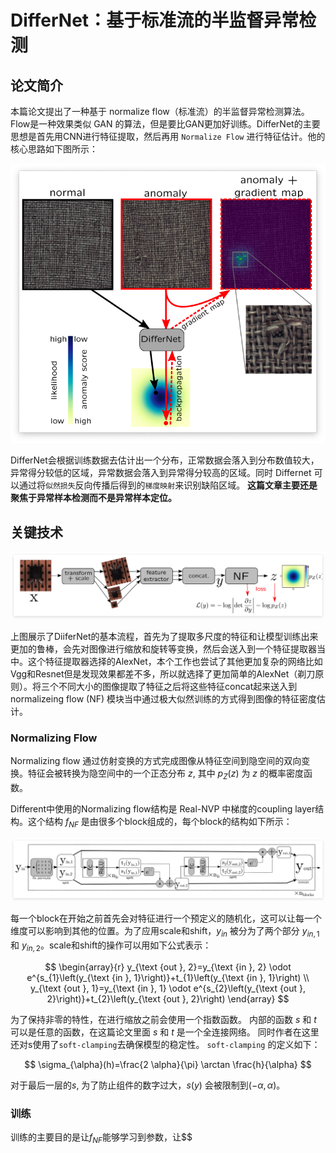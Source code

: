 # DifferNet：基于标准流的半监督异常检测

## 论文简介


本篇论文提出了一种基于 normalize flow（标准流）的半监督异常检测算法。 Flow是一种效果类似 GAN 的算法，但是要比GAN更加好训练。DifferNet的主要思想是首先用CNN进行特征提取，然后再用 `Normalize Flow` 进行特征估计。他的核心思路如下图所示：

![图 2](images/2b386eaa28bd15187a9691b282c65ecd8db022d6e2659803cbb2df20ece306c2.png)  

DifferNet会根据训练数据去估计出一个分布，正常数据会落入到分布数值较大，异常得分较低的区域，异常数据会落入到异常得分较高的区域。同时 Differnet 可以通过将`似然损失`反向传播后得到的`梯度映射`来识别缺陷区域。 **这篇文章主要还是聚焦于异常样本检测而不是异常样本定位。**

## 关键技术

![图 3](images/c0b2a7dcff2169f5c9f5bb98adbd4f499bcac8bfc234dd2b8fca230e9c7bca74.png)  

上图展示了DiiferNet的基本流程，首先为了提取多尺度的特征和让模型训练出来更加的鲁棒，会先对图像进行缩放和旋转等变换，然后会送入到一个特征提取器当中。这个特征提取器选择的AlexNet，本个工作也尝试了其他更加复杂的网络比如Vgg和Resnet但是发现效果都差不多，所以就选择了更加简单的AlexNet（剃刀原则）。将三个不同大小的图像提取了特征之后将这些特征concat起来送入到 normalizeing flow (NF) 模块当中通过极大似然训练的方式得到图像的特征密度估计。

### Normalizing Flow 

Normalizing flow 通过仿射变换的方式完成图像从特征空间到隐空间的双向变换。特征会被转换为隐空间中的一个正态分布 $z$, 其中 $p_{Z}(z)$ 为 $z$ 的概率密度函数。

Different中使用的Normalizing flow结构是 Real-NVP 中梯度的coupling layer结构。这个结构 $f_{NF}$ 是由很多个block组成的，每个block的结构如下所示：

![图 4](images/e149d24bfb58f779bf28f48e6605772c165302203c2e26bfd4d61f6ad20bf7be.png)  

每一个block在开始之前首先会对特征进行一个预定义的随机化，这可以让每一个维度可以影响到其他的位置。为了应用scale和shift，$y_{in}$ 被分为了两个部分 $y_{in,1}$ 和 $y_{in,2}$。scale和shift的操作可以用如下公式表示：

$$
\begin{array}{r}
y_{\text {out }, 2}=y_{\text {in }, 2} \odot e^{s_{1}\left(y_{\text {in }, 1}\right)}+t_{1}\left(y_{\text {in }, 1}\right) \\
y_{\text {out }, 1}=y_{\text {in }, 1} \odot e^{s_{2}\left(y_{\text {out }, 2}\right)}+t_{2}\left(y_{\text {out }, 2}\right)
\end{array}
$$

为了保持非零的特性，在进行缩放之前会使用一个指数函数。 内部的函数 $s$ 和 $t$ 可以是任意的函数，在这篇论文里面 $s$ 和 $t$ 是一个全连接网络。 同时作者在这里还对s使用了`soft-clamping`去确保模型的稳定性。 `soft-clamping` 的定义如下：

$$
\sigma_{\alpha}(h)=\frac{2 \alpha}{\pi} \arctan \frac{h}{\alpha}
$$

对于最后一层的$s$, 为了防止组件的数字过大，$s(y)$ 会被限制到$(-\alpha, \alpha)$。

### 训练

训练的主要目的是让$f_{NF}$能够学习到参数，让$$

